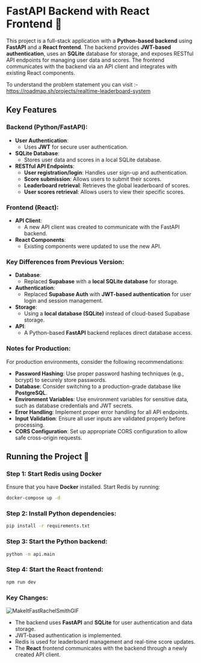 # FastAPI Backend with React Frontend 🚀 

This project is a full-stack application with a **Python-based backend** using **FastAPI** and a **React frontend**. The backend provides **JWT-based authentication**, uses an **SQLite** database for storage, and exposes RESTful API endpoints for managing user data and scores. The frontend communicates with the backend via an API client and integrates with existing React components.

To understand the problem statement you can visit :- https://roadmap.sh/projects/realtime-leaderboard-system

## Key Features

### Backend (Python/FastAPI): 
 
- **User Authentication**: 
  - Uses **JWT** for secure user authentication.
- **SQLite Database**:
  - Stores user data and scores in a local SQLite database.
- **RESTful API Endpoints**:
  - **User registration/login**: Handles user sign-up and authentication.
  - **Score submission**: Allows users to submit their scores.
  - **Leaderboard retrieval**: Retrieves the global leaderboard of scores.
  - **User scores retrieval**: Allows users to view their specific scores.

### Frontend (React):

- **API Client**:
  - A new API client was created to communicate with the FastAPI backend.
- **React Components**:
  - Existing components were updated to use the new API.

### Key Differences from Previous Version:

- **Database**:
  - Replaced **Supabase** with a **local SQLite database** for storage.
- **Authentication**:
  - Replaced **Supabase Auth** with **JWT-based authentication** for user login and session management.
- **Storage**:
  - Using a **local database (SQLite)** instead of cloud-based Supabase storage.
- **API**:
  - A Python-based **FastAPI** backend replaces direct database access.

### Notes for Production:

For production environments, consider the following recommendations:
- **Password Hashing**: Use proper password hashing techniques (e.g., bcrypt) to securely store passwords.
- **Database**: Consider switching to a production-grade database like **PostgreSQL**.
- **Environment Variables**: Use environment variables for sensitive data, such as database credentials and JWT secrets.
- **Error Handling**: Implement proper error handling for all API endpoints.
- **Input Validation**: Ensure all user inputs are validated properly before processing.
- **CORS Configuration**: Set up appropriate CORS configuration to allow safe cross-origin requests.

## Running the Project 🧐

### Step 1: Start Redis using Docker

Ensure that you have **Docker** installed. Start Redis by running:

```bash
docker-compose up -d
```

### Step 2: Install Python dependencies: 

```bash
pip install -r requirements.txt
```

### Step 3: Start the Python backend:

  ```bash
python -m api.main
```

### Step 4: Start the React frontend:

```bash
npm run dev
```
   
### Key Changes:

![MakeItFastRachelSmithGIF](https://github.com/user-attachments/assets/9338068e-e1c5-4197-94b7-4694524f3ee9)




- The backend uses **FastAPI** and **SQLite** for user authentication and data storage.
- JWT-based authentication is implemented.
- Redis is used for leaderboard management and real-time score updates.
- The **React** frontend communicates with the backend through a newly created API client.


